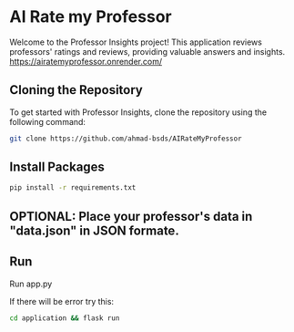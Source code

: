 # AI Rate my Professor

Welcome to the Professor Insights project! This application reviews professors' ratings and reviews, providing valuable answers and insights.
https://airatemyprofessor.onrender.com/

## Cloning the Repository

To get started with Professor Insights, clone the repository using the following command:

```bash
git clone https://github.com/ahmad-bsds/AIRateMyProfessor
```

## Install Packages

```bash
pip install -r requirements.txt
```

## OPTIONAL: Place your professor's data in "data.json" in JSON formate.

## Run
Run app.py

If there will be error try this:
```bash
cd application && flask run
```



